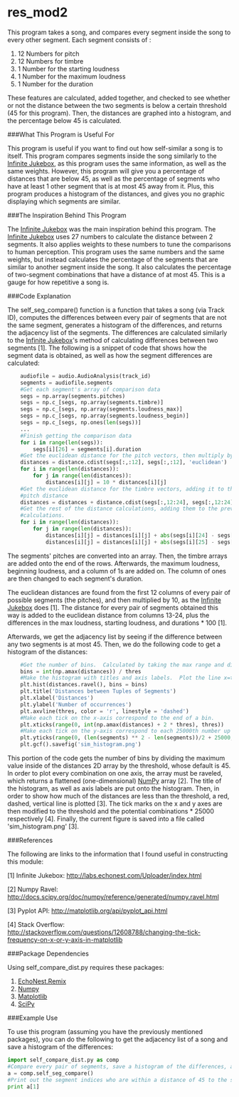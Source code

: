 # res_mod2

This program takes a song, and compares every segment inside the song to every other segment. Each
segment consists of :

1. 12 Numbers for pitch
2. 12 Numbers for timbre
3. 1 Number for the starting loudness
4. 1 Number for the maximum loudness
5. 1 Number for the duration

These features are calculated, added together, and checked to see whether or not the distance between the two segments is below a certain threshold (45 for this program).  Then, the distances are graphed into a histogram, and the percentage below 45 is calculated.

###What This Program is Useful For

This program is useful if you want to find out how self-similar a song is to itself.  This program compares segments inside the song similarly to the [Infinite Jukebox], as this program uses the same information, as well as the same weights.  However, this program will give you a percentage of distances that are below 45, as well as the percentage of segments who have at least 1 other segment that is at most 45 away from it.  Plus, this program produces a histogram of the distances, and gives you no graphic displaying which segments are similar.

###The Inspiration Behind This Program

The [Infinite Jukebox] was the main inspiration behind this program.  The [Infinite Jukebox] uses 27 numbers to calculate the distance between 2 segments.  It also applies weights to these numbers to tune the comparisons to human perception.  This program uses the same numbers and the same weights, but instead calculates the percentage of the segments that are similar to another segment inside the song.  It also calculates the percentage of two-segment combinations that have a distance of at most 45.  This is a gauge for how repetitive a song is.

###Code Explanation

The self_seg_compare() function is a function that takes a song (via Track ID), computes the differences between every pair of segments that are not the same segment, generates a histogram of the differences, and returns the adjacency list of the segments.  The differences are calculated similarly to the [Infinite Jukebox]'s method of calculating differences between two segments [1].  The following is a snippet of code that shows how the segment data is obtained, as well as how the segment differences are calculated:

```python
    audiofile = audio.AudioAnalysis(track_id)
    segments = audiofile.segments
    #Get each segment's array of comparison data
    segs = np.array(segments.pitches)
    segs = np.c_[segs, np.array(segments.timbre)]
    segs = np.c_[segs, np.array(segments.loudness_max)]
    segs = np.c_[segs, np.array(segments.loudness_begin)]
    segs = np.c_[segs, np.ones(len(segs))]
    ...
    #Finish getting the comparison data
    for i in range(len(segs)):
        segs[i][26] = segments[i].duration
    #Get the euclidean distance for the pitch vectors, then multiply by 10
    distances = distance.cdist(segs[:,:12], segs[:,:12], 'euclidean')
    for i in range(len(distances)):
        for j in range(len(distances)):
            distances[i][j] = 10 * distances[i][j]
    #Get the euclidean distance for the timbre vectors, adding it to the
    #pitch distance
    distances = distances + distance.cdist(segs[:,12:24], segs[:,12:24], 'euclidean')
    #Get the rest of the distance calculations, adding them to the previous
    #calculations.
    for i in range(len(distances)):
        for j in range(len(distances)):
            distances[i][j] = distances[i][j] + abs(segs[i][24] - segs[j][24])
            distances[i][j] = distances[i][j] + abs(segs[i][25] - segs[j][25]) + abs(segs[i][26] - segs[j][26]) * 100
```

The segments' pitches are converted into an array.  Then, the timbre arrays are added onto the end of the rows.  Afterwards, the maximum loudness, beginning loudness, and a column of 1s are added on.  The column of ones are then changed to each segment's duration.

The euclidean distances are found from the first 12 columns of every pair of possible segments (the pitches), and then multiplied by 10, as the [Infinite Jukebox] does [1].  The distance for every pair of segments obtained this way is added to the euclidean distance from columns 13-24, plus the differences in the max loudness, starting loudness, and durations * 100 [1].

Afterwards, we get the adjacency list by seeing if the difference between any two segments is at most 45.  Then, we do the following code to get a histogram of the distances:

```python
    #Get the number of bins.  Calculated by taking the max range and dividing by 50
    bins = int(np.amax(distances)) / thres
    #Make the histogram with titles and axis labels.  Plot the line x=thres for visual comparison.
    plt.hist(distances.ravel(), bins = bins)
    plt.title('Distances between Tuples of Segments')
    plt.xlabel('Distances')
    plt.ylabel('Number of occurrences')
    plt.axvline(thres, color = 'r', linestyle = 'dashed')
    #Make each tick on the x-axis correspond to the end of a bin.
    plt.xticks(range(0, int(np.amax(distances) + 2 * thres), thres))
    #Make each tick on the y-axis correspond to each 25000th number up to the number of possible tuple combos / 2.
    plt.yticks(range(0, (len(segments) ** 2 - len(segments))/2 + 25000, 25000))
    plt.gcf().savefig('sim_histogram.png')
```

This portion of the code gets the number of bins by dividing the maximum value inside of the distances 2D array by the threshold, whose default is 45.  In order to plot every combination on one axis, the array must be raveled, which returns a flattened (one-dimensional) [NumPy] array [2].  The title of the histogram, as well as axis labels are put onto the histogram.  Then, in order to show how much of the distances are less than the threshold, a red, dashed, vertical line is plotted [3].  The tick marks on the x and y axes are then modified to the threshold and the potential combinations * 25000 respectively [4].  Finally, the current figure is saved into a file called 'sim_histogram.png' [3].

###References

The following are links to the information that I found useful in constructing this module:

[1] Infinite Jukebox: http://labs.echonest.com/Uploader/index.html

[2] Numpy Ravel: http://docs.scipy.org/doc/numpy/reference/generated/numpy.ravel.html

[3] Pyplot API: http://matplotlib.org/api/pyplot_api.html

[4] Stack Overflow: http://stackoverflow.com/questions/12608788/changing-the-tick-frequency-on-x-or-y-axis-in-matplotlib

###Package Dependencies

Using self_compare_dist.py requires these packages:

1. [EchoNest.Remix]
2. [Numpy]
3. [Matplotlib]
4. [SciPy]

###Example Use

To use this program (assuming you have the previously mentioned packages), you can do
the following to get the adjacency list of a song and save a histogram of the differences:

```python
import self_compare_dist.py as comp
#Compare every pair of segments, save a histogram of the differences, and return the adjacency list
a = comp.self_seg_compare()
#Print out the segment indices who are within a distance of 45 to the second segment.
print a[1]
```

[Numpy]: https://pypi.python.org/pypi/numpy#downloads

[EchoNest.Remix]: http://echonest.github.io/remix/apidocs/

[Infinite Jukebox]: http://labs.echonest.com/Uploader/index.html

[Matplotlib]: http://matplotlib.org/contents.html

[SciPy]: http://www.scipy.org/
